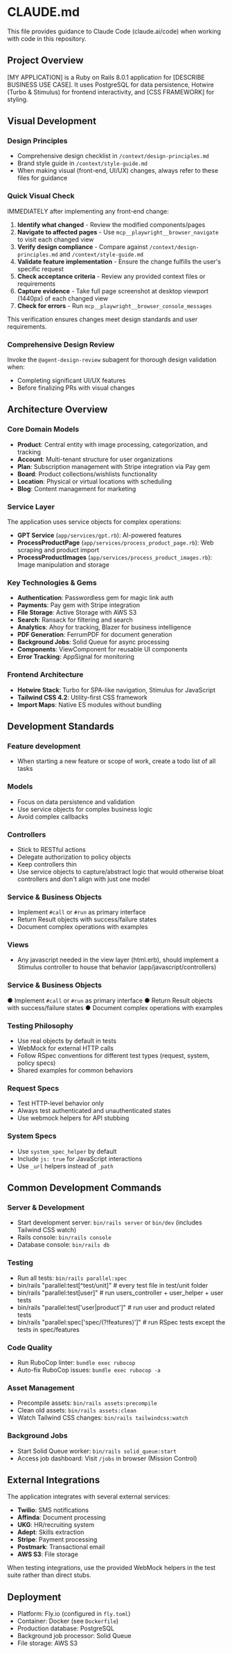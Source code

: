 # CLAUDE.md

This file provides guidance to Claude Code (claude.ai/code) when working with code in this repository.

## Project Overview

[MY APPLICATION] is a Ruby on Rails 8.0.1 application for [DESCRIBE BUSINESS USE CASE]. It uses PostgreSQL for data persistence, Hotwire (Turbo & Stimulus) for frontend interactivity, and [CSS FRAMEWORK] for styling.

## Visual Development

### Design Principles
- Comprehensive design checklist in `/context/design-principles.md`
- Brand style guide in `/context/style-guide.md`
- When making visual (front-end, UI/UX) changes, always refer to these files for guidance

### Quick Visual Check
IMMEDIATELY after implementing any front-end change:
1. **Identify what changed** - Review the modified components/pages
2. **Navigate to affected pages** - Use `mcp__playwright__browser_navigate` to visit each changed view
3. **Verify design compliance** - Compare against `/context/design-principles.md` and `/context/style-guide.md`
4. **Validate feature implementation** - Ensure the change fulfills the user's specific request
5. **Check acceptance criteria** - Review any provided context files or requirements
6. **Capture evidence** - Take full page screenshot at desktop viewport (1440px) of each changed view
7. **Check for errors** - Run `mcp__playwright__browser_console_messages`

This verification ensures changes meet design standards and user requirements.

### Comprehensive Design Review
Invoke the `@agent-design-review` subagent for thorough design validation when:
- Completing significant UI/UX features
- Before finalizing PRs with visual changes

## Architecture Overview

### Core Domain Models
- **Product**: Central entity with image processing, categorization, and tracking
- **Account**: Multi-tenant structure for user organizations
- **Plan**: Subscription management with Stripe integration via Pay gem
- **Board**: Product collections/wishlists functionality
- **Location**: Physical or virtual locations with scheduling
- **Blog**: Content management for marketing

### Service Layer
The application uses service objects for complex operations:
- **GPT Service** (`app/services/gpt.rb`): AI-powered features
- **ProcessProductPage** (`app/services/process_product_page.rb`): Web scraping and product import
- **ProcessProductImages** (`app/services/process_product_images.rb`): Image manipulation and storage

### Key Technologies & Gems
- **Authentication**: Passwordless gem for magic link auth
- **Payments**: Pay gem with Stripe integration
- **File Storage**: Active Storage with AWS S3
- **Search**: Ransack for filtering and search
- **Analytics**: Ahoy for tracking, Blazer for business intelligence
- **PDF Generation**: FerrumPDF for document generation
- **Background Jobs**: Solid Queue for async processing
- **Components**: ViewComponent for reusable UI components
- **Error Tracking**: AppSignal for monitoring

### Frontend Architecture
- **Hotwire Stack**: Turbo for SPA-like navigation, Stimulus for JavaScript
- **Tailwind CSS 4.2**: Utility-first CSS framework
- **Import Maps**: Native ES modules without bundling

## Development Standards

### Feature development
- When starting a new feature or scope of work, create a todo list of all tasks

### Models
- Focus on data persistence and validation
- Use service objects for complex business logic
- Avoid complex callbacks

### Controllers
- Stick to RESTful actions
- Delegate authorization to policy objects
- Keep controllers thin
- Use service objects to capture/abstract logic that would otherwise bloat controllers and don't align with just one model

### Service & Business Objects
- Implement `#call` or `#run` as primary interface
- Return Result objects with success/failure states
- Document complex operations with examples

### Views
- Any javascript needed in the view layer (html.erb), should implement a Stimulus controller to house that behavior (app/javascript/controllers)

### Service & Business Objects
● Implement `#call` or `#run` as primary interface
● Return Result objects with success/failure states
● Document complex operations with examples

### Testing Philosophy
- Use real objects by default in tests
- WebMock for external HTTP calls
- Follow RSpec conventions for different test types (request, system, policy specs)
- Shared examples for common behaviors

### Request Specs
- Test HTTP-level behavior only
- Always test authenticated and unauthenticated states
- Use webmock helpers for API stubbing

### System Specs
- Use `system_spec_helper` by default
- Include `js: true` for JavaScript interactions
- Use `_url` helpers instead of `_path`

## Common Development Commands

### Server & Development
- Start development server: `bin/rails server` or `bin/dev` (includes Tailwind CSS watch)
- Rails console: `bin/rails console`
- Database console: `bin/rails db`

### Testing
- Run all tests: `bin/rails parallel:spec`
- bin/rails "parallel:test[^test/unit]" # every test file in test/unit folder
- bin/rails "parallel:test[user]"  # run users_controller + user_helper + user tests
- bin/rails "parallel:test['user|product']"  # run user and product related tests
- bin/rails "parallel:spec['spec\/(?!features)']" # run RSpec tests except the tests in spec/features

### Code Quality
- Run RuboCop linter: `bundle exec rubocop`
- Auto-fix RuboCop issues: `bundle exec rubocop -a`

### Asset Management
- Precompile assets: `bin/rails assets:precompile`
- Clean old assets: `bin/rails assets:clean`
- Watch Tailwind CSS changes: `bin/rails tailwindcss:watch`

### Background Jobs
- Start Solid Queue worker: `bin/rails solid_queue:start`
- Access job dashboard: Visit `/jobs` in browser (Mission Control)

## External Integrations

The application integrates with several external services:
- **Twilio**: SMS notifications
- **Affinda**: Document processing
- **UKG**: HR/recruiting system
- **Adept**: Skills extraction
- **Stripe**: Payment processing
- **Postmark**: Transactional email
- **AWS S3**: File storage

When testing integrations, use the provided WebMock helpers in the test suite rather than direct stubs.

## Deployment

- Platform: Fly.io (configured in `fly.toml`)
- Container: Docker (see `Dockerfile`)
- Production database: PostgreSQL
- Background job processor: Solid Queue
- File storage: AWS S3

